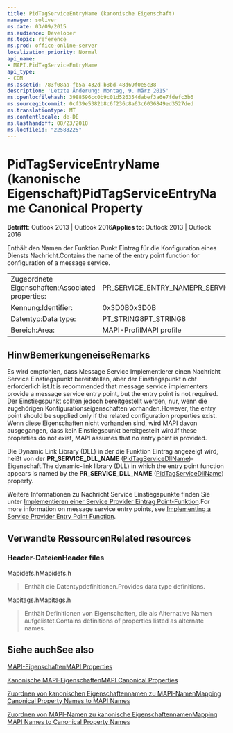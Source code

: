 ```yaml
---
title: PidTagServiceEntryName (kanonische Eigenschaft)
manager: soliver
ms.date: 03/09/2015
ms.audience: Developer
ms.topic: reference
ms.prod: office-online-server
localization_priority: Normal
api_name:
- MAPI.PidTagServiceEntryName
api_type:
- COM
ms.assetid: 783f08aa-fb5a-432d-b8bd-48d69f0e5c38
description: 'Letzte Änderung: Montag, 9. März 2015'
ms.openlocfilehash: 3988596cc0b9c01d526354dabef3a6e7fdefc3b6
ms.sourcegitcommit: 0cf39e5382b8c6f236c8a63c6036849ed3527ded
ms.translationtype: MT
ms.contentlocale: de-DE
ms.lasthandoff: 08/23/2018
ms.locfileid: "22583225"
---
```

# <a name="pidtagserviceentryname-canonical-property"></a><span data-ttu-id="9817f-103">PidTagServiceEntryName (kanonische Eigenschaft)</span><span class="sxs-lookup"><span data-stu-id="9817f-103">PidTagServiceEntryName Canonical Property</span></span>

  
  
<span data-ttu-id="9817f-104">**Betrifft**: Outlook 2013 | Outlook 2016</span><span class="sxs-lookup"><span data-stu-id="9817f-104">**Applies to**: Outlook 2013 | Outlook 2016</span></span> 
  
<span data-ttu-id="9817f-105">Enthält den Namen der Funktion Punkt Eintrag für die Konfiguration eines Diensts Nachricht.</span><span class="sxs-lookup"><span data-stu-id="9817f-105">Contains the name of the entry point function for configuration of a message service.</span></span>
  
|||
|:-----|:-----|
|<span data-ttu-id="9817f-106">Zugeordnete Eigenschaften:</span><span class="sxs-lookup"><span data-stu-id="9817f-106">Associated properties:</span></span>  <br/> |<span data-ttu-id="9817f-107">PR_SERVICE_ENTRY_NAME</span><span class="sxs-lookup"><span data-stu-id="9817f-107">PR_SERVICE_ENTRY_NAME</span></span>  <br/> |
|<span data-ttu-id="9817f-108">Kennung:</span><span class="sxs-lookup"><span data-stu-id="9817f-108">Identifier:</span></span>  <br/> |<span data-ttu-id="9817f-109">0x3D0B</span><span class="sxs-lookup"><span data-stu-id="9817f-109">0x3D0B</span></span>  <br/> |
|<span data-ttu-id="9817f-110">Datentyp:</span><span class="sxs-lookup"><span data-stu-id="9817f-110">Data type:</span></span>  <br/> |<span data-ttu-id="9817f-111">PT_STRING8</span><span class="sxs-lookup"><span data-stu-id="9817f-111">PT_STRING8</span></span>  <br/> |
|<span data-ttu-id="9817f-112">Bereich:</span><span class="sxs-lookup"><span data-stu-id="9817f-112">Area:</span></span>  <br/> |<span data-ttu-id="9817f-113">MAPI-Profil</span><span class="sxs-lookup"><span data-stu-id="9817f-113">MAPI profile</span></span>  <br/> |
   
## <a name="remarks"></a><span data-ttu-id="9817f-114">HinwBemerkungeneise</span><span class="sxs-lookup"><span data-stu-id="9817f-114">Remarks</span></span>

<span data-ttu-id="9817f-115">Es wird empfohlen, dass Message Service Implementierer einen Nachricht Service Einstiegspunkt bereitstellen, aber der Einstiegspunkt nicht erforderlich ist.</span><span class="sxs-lookup"><span data-stu-id="9817f-115">It is recommended that message service implementers provide a message service entry point, but the entry point is not required.</span></span> <span data-ttu-id="9817f-116">Der Einstiegspunkt sollten jedoch bereitgestellt werden, nur, wenn die zugehörigen Konfigurationseigenschaften vorhanden.</span><span class="sxs-lookup"><span data-stu-id="9817f-116">However, the entry point should be supplied only if the related configuration properties exist.</span></span> <span data-ttu-id="9817f-117">Wenn diese Eigenschaften nicht vorhanden sind, wird MAPI davon ausgegangen, dass kein Einstiegspunkt bereitgestellt wird.</span><span class="sxs-lookup"><span data-stu-id="9817f-117">If these properties do not exist, MAPI assumes that no entry point is provided.</span></span>
  
<span data-ttu-id="9817f-118">Die Dynamic Link Library (DLL) in der die Funktion Eintrag angezeigt wird, heißt von der **PR_SERVICE_DLL_NAME** ([PidTagServiceDllName](pidtagservicedllname-canonical-property.md))-Eigenschaft.</span><span class="sxs-lookup"><span data-stu-id="9817f-118">The dynamic-link library (DLL) in which the entry point function appears is named by the **PR_SERVICE_DLL_NAME** ([PidTagServiceDllName](pidtagservicedllname-canonical-property.md)) property.</span></span>
  
<span data-ttu-id="9817f-119">Weitere Informationen zu Nachricht Service Einstiegspunkte finden Sie unter [Implementieren einer Service Provider Eintrag Point-Funktion](implementing-a-service-provider-entry-point-function.md).</span><span class="sxs-lookup"><span data-stu-id="9817f-119">For more information on message service entry points, see [Implementing a Service Provider Entry Point Function](implementing-a-service-provider-entry-point-function.md).</span></span>
  
## <a name="related-resources"></a><span data-ttu-id="9817f-120">Verwandte Ressourcen</span><span class="sxs-lookup"><span data-stu-id="9817f-120">Related resources</span></span>

### <a name="header-files"></a><span data-ttu-id="9817f-121">Header-Dateien</span><span class="sxs-lookup"><span data-stu-id="9817f-121">Header files</span></span>

<span data-ttu-id="9817f-122">Mapidefs.h</span><span class="sxs-lookup"><span data-stu-id="9817f-122">Mapidefs.h</span></span>
  
> <span data-ttu-id="9817f-123">Enthält die Datentypdefinitionen.</span><span class="sxs-lookup"><span data-stu-id="9817f-123">Provides data type definitions.</span></span>
    
<span data-ttu-id="9817f-124">Mapitags.h</span><span class="sxs-lookup"><span data-stu-id="9817f-124">Mapitags.h</span></span>
  
> <span data-ttu-id="9817f-125">Enthält Definitionen von Eigenschaften, die als Alternative Namen aufgelistet.</span><span class="sxs-lookup"><span data-stu-id="9817f-125">Contains definitions of properties listed as alternate names.</span></span>
    
## <a name="see-also"></a><span data-ttu-id="9817f-126">Siehe auch</span><span class="sxs-lookup"><span data-stu-id="9817f-126">See also</span></span>



[<span data-ttu-id="9817f-127">MAPI-Eigenschaften</span><span class="sxs-lookup"><span data-stu-id="9817f-127">MAPI Properties</span></span>](mapi-properties.md)
  
[<span data-ttu-id="9817f-128">Kanonische MAPI-Eigenschaften</span><span class="sxs-lookup"><span data-stu-id="9817f-128">MAPI Canonical Properties</span></span>](mapi-canonical-properties.md)
  
[<span data-ttu-id="9817f-129">Zuordnen von kanonischen Eigenschaftennamen zu MAPI-Namen</span><span class="sxs-lookup"><span data-stu-id="9817f-129">Mapping Canonical Property Names to MAPI Names</span></span>](mapping-canonical-property-names-to-mapi-names.md)
  
[<span data-ttu-id="9817f-130">Zuordnen von MAPI-Namen zu kanonische Eigenschaftennamen</span><span class="sxs-lookup"><span data-stu-id="9817f-130">Mapping MAPI Names to Canonical Property Names</span></span>](mapping-mapi-names-to-canonical-property-names.md)

